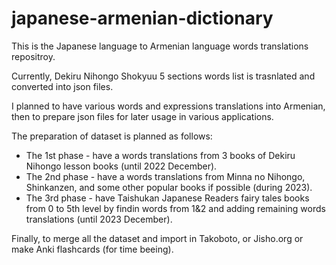 # japanese-armenian-dictionary
This is the Japanese language to Armenian language words translations repositroy.

Currently, Dekiru Nihongo Shokyuu 5 sections words list is trasnlated and converted into json files.

I planned to have various words and expressions translations into Armenian, then to prepare json files for later usage in various applications.

The preparation of dataset is planned as follows:
 - The 1st phase - have a words translations from 3 books of Dekiru Nihongo lesson books (until 2022 December).
 - The 2nd phase - have a words translations from Minna no Nihongo, Shinkanzen, and some other popular books if possible (during 2023). 
 - The 3rd phase - have Taishukan Japanese Readers fairy tales books from 0 to 5th level by findin words from 1&2 and adding remaining words translations (until 2023 December).

Finally, to merge all the dataset and import in Takoboto, or Jisho.org or make Anki flashcards (for time beeing).
